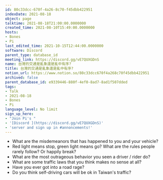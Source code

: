 ```yaml
---
id: 80c33dcc-670f-4a26-8c70-f45dbb422951
indexDate: 2021-08-18
object: page
talktime: 2021-08-18T21:00:00.0000000
created_time: 2021-08-10T15:49:00.0000000
hosts:
- Bones
- Pi
last_edited_time: 2021-10-15T12:44:00.0000000
software: Discord
parent_type: database_id
meeting_link: https://discord.gg/vE7QUXGDnS
name: 台灣的交通是亂象還是亂中有序?
title: 台灣的交通是亂象還是亂中有序?
notion_url: https://www.notion.so/80c33dcc670f4a268c70f45dbb422951
archived: false
parent_database_id: e9339446-880f-4ef0-8ad7-8ad1f507dded
tags:
- Talk
- 2021-08-18
- Bones
- Pi
language_level: No limit
sign_up_here:
- "Join Pi's "
- '[Discord ](https://discord.gg/vE7QUXGDnS)'
- 'server and sign up in #annoncements!'
---
```


   - What are the misdemeanors that has happened to you and your vehicle?
   - Red light means stop, green light means go?
What are the rules people rarely follow? Or happily break?
   - What are the most outrageous behavior you seen a driver / rider do?
   - What are some traffic laws that you think makes no sense at all?
   - Have you ever got into a road rage?
   - Do you think self-driving cars will be ok in Taiwan's traffic?











